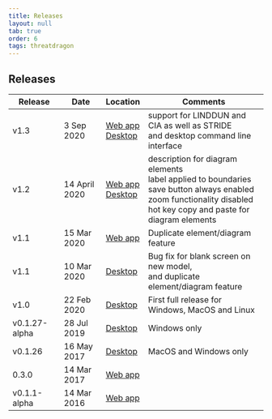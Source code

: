 ```yaml
---
title: Releases
layout: null
tab: true
order: 6
tags: threatdragon
---
```


## Releases

Release | Date | Location | Comments
------- | ---- | -------- | --------
v1.3 | 3 Sep 2020 | [Web app](https://github.com/OWASP/threat-dragon/releases/tag/v1.3) <br> [Desktop](https://github.com/OWASP/threat-dragon-desktop/releases/tag/v1.3) | support for LINDDUN and CIA as well as STRIDE <br> and desktop command line interface
v1.2 | 14 April 2020 | [Web app](https://github.com/mike-goodwin/owasp-threat-dragon/releases/tag/v1.2) <br> [Desktop](https://github.com/mike-goodwin/owasp-threat-dragon-desktop/releases/tag/v1.2) | description for diagram elements <br> label applied to boundaries <br> save button always enabled <br> zoom functionality disabled <br> hot key copy and paste for diagram elements
v1.1 | 15 Mar 2020 | [Web app](https://github.com/mike-goodwin/owasp-threat-dragon/releases/tag/v1.1) | Duplicate element/diagram feature
v1.1 | 10 Mar 2020 | [Desktop](https://github.com/mike-goodwin/owasp-threat-dragon-desktop/releases/tag/v1.1) | Bug fix for blank screen on new model, <br> and duplicate element/diagram feature
v1.0 | 22 Feb 2020 | [Desktop](https://github.com/mike-goodwin/owasp-threat-dragon-desktop/releases/tag/v1.0) | First full release for Windows, MacOS and Linux
v0.1.27-alpha | 28 Jul 2019 | [Desktop](https://github.com/mike-goodwin/owasp-threat-dragon-desktop/releases/tag/0.1.27) | Windows only
v0.1.26 | 16 May 2017 | [Desktop](https://github.com/mike-goodwin/owasp-threat-dragon-desktop/releases/tag/0.1.26) | MacOS and Windows only
0.3.0 | 14 Mar 2017 | [Web app](https://github.com/mike-goodwin/owasp-threat-dragon/releases/tag/0.3.0)
v0.1.1-alpha | 14 Mar 2016 | [Web app](https://github.com/mike-goodwin/owasp-threat-dragon/releases/tag/v0.1.1-alpha)
